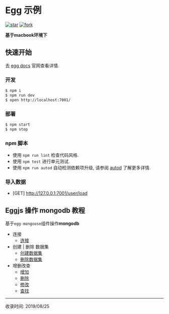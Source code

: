 # Egg 示例

[![star](https://badgen.net/github/stars/ghostxbh/egg-mongodb-demo?icon=github&color=4ab8a1)](https://github.com/ghostxbh/egg-mongodb-demo/stargazers)
[![fork](https://badgen.net/github/forks/ghostxbh/egg-mongodb-demo?icon=github&color=4ab8a1)](https://github.com/ghostxbh/egg-mongodb-demo/members)

**基于macbook环境下**

## 快速开始

<!-- add docs here for user -->

去 [egg docs][egg] 官网查看详情.

### 开发

```bash
$ npm i
$ npm run dev
$ open http://localhost:7001/
```

### 部署

```bash
$ npm start
$ npm stop
```

### npm 脚本

- 使用 `npm run lint` 检查代码风格.
- 使用 `npm test` 进行单元测试.
- 使用 `npm run autod` 自动检测依赖项升级, 请参阅 [autod](https://www.npmjs.com/package/autod) 了解更多详情.

### 导入数据

- [GET] http://127.0.0.1:7001/user/load

[egg]: https://eggjs.org

## Eggjs 操作 mongodb 教程

基于`egg-mongoose`组件操作**mongodb**
+ 连接
    + [连接](egg-mongo-connection.md)
+ 创建 | 删除 数据集
    + [创建数据集](egg-mongo-createdb.md)
    + [删除数据集](egg-mongo-dropdb.md)
+ 增删改查
    + [增加](egg-mongo-create.md)
    + [删除](egg-mongo-delete.md)
    + [修改](egg-mongo-update.md)
    + [查找](egg-mongo-find.md)

---
收录时间: 2019/08/25

<Vssue :title="$title" />
